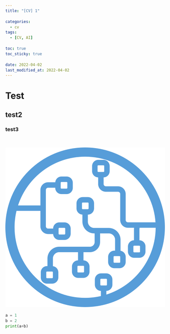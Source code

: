 ```yaml
---
title: "[CV] 1"

categories:
  - cv
tags:
  - [CV, AI]

toc: true
toc_sticky: true
 
date: 2022-04-02
last_modified_at: 2022-04-02
---
```


# Test
## test2
### test3

&nbsp;

![mllogo](/assets/Hey_Machine_Learning_Logo.png)

```python
a = 1
b = 2
print(a+b)
```
